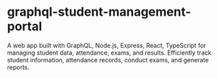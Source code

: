 # graphql-student-management-portal
A web app built with GraphQL, Node.js, Express, React, TypeScript for managing student data, attendance, exams, and results. Efficiently track student information, attendance records, conduct exams, and generate reports.
